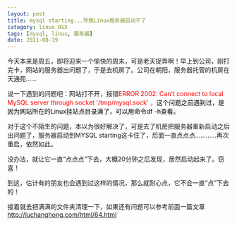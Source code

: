 ```yaml
---
layout: post
title: mysql starting...导致Linux服务器启动不了
category: linux_OSX
tags: [mysql, linux, 服务器]
date: 2011-08-19
---
```

<p>今天本来是周五，即将迎来一个愉快的周末，可是老天捉弄啊！早上到公司，刚打完卡，网站的服务器出问题了，于是去机房了。公司在朝阳，服务器托管的机房在天通苑&hellip;&hellip;</p>
<p>说一下遇到的问题吧：网站打不开，报错<span style="color: #ff0000">ERROR 2002: Can't connect to local MySQL server through socket '/tmp/mysql.sock' ，<span style="color: #000000">这个问题之前遇到过，是因为网站所在的Linux挂站点目录满了，可以用命令df -h查看。</span></span></p>
<p>对于这个不陌生的问题，本以为很好解决了，可是去了机房把服务器重新启动之后出问题了，服务器启动到MYSQL starting这卡住了，后面一直点点点&hellip;&hellip;&hellip;&hellip;再次重启，依然如此。</p>
<p>没办法，就让它一直&ldquo;点点点&rdquo;下去，大概20分钟之后发现，居然启动起来了。窃喜！</p>
<p>到这，估计有的朋友也会遇到过这样的情况，那么就耐心点，它不会一直&ldquo;点&rdquo;下去的！</p>
<p>接着就去把满满的文件夹清理一下，如果还有问题可以参考前面一篇文章<a href="http://luchanghong.com/html/64.html">http://luchanghong.com/html/64.html</a></p>
